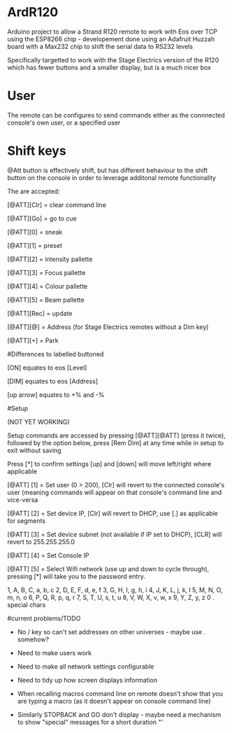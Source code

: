 # ArdR120
Arduino project to allow a Strand R120 remote to work with Eos over TCP using the ESP8266 chip - developement done using an Adafruit Huzzah board with a Max232 chip to shift the serial data to RS232 levels

Specifically targetted to work with the Stage Electrics version of the R120 which has fewer buttons and a smaller display, but is a much nicer box 

# User
The remote can be configures to send commands either as the connnected console's own user, or a specified user

# Shift keys

@Att button is effectively shift, but has different behaviour to the shift button on the console in order to leverage additonal remote functionality

The are accepted:

[@ATT][Clr] = clear command line

[@ATT][Go] = go to cue

[@ATT][0] = sneak

[@ATT][1] = preset

[@ATT][2] = intensity pallette

[@ATT][3] = Focus pallette

[@ATT][4] = Colour pallette

[@ATT][5] = Beam pallette

[@ATT][Rec] = update

[@ATT][@] = Address (for Stage Electrics remotes without a Dim key)

[@ATT][+] = Park

#Differences to labelled buttoned

[ON] equates to eos [Level]

[DIM] equates to eos [Address]

[up arrow] equates to +% and -%

#Setup

(NOT YET WORKING)

Setup commands are accessed by pressing [@ATT][@ATT] (press it twice), followed by the option below, press [Rem Dim] at any time while in setup to exit without saving

Press [*] to confirm settings
[up] and [down] will move left/right where applicable

[@ATT] [1] = Set user (0 > 200), [Clr] will revert to the connected console's user (meaning commands will appear on that console's command line and vice-versa

[@ATT] [2] = Set device IP, [Clr] will revert to DHCP, use [.] as applicable for segments

[@ATT] [3] = Set device subnet (not available if IP set to DHCP), [CLR] will revert to 255.255.255.0

[@ATT] [4] = Set Console IP

[@ATT] [5] = Select Wifi network (use up and down to cycle through), pressing [*] will take you to the password entry. 

1, A, B, C, a, b, c
2, D, E, F, d, e, f
3, G, H, I, g, h, i
4, J, K, L, j, k, l
5, M, N, O, m, n, o
6, P, Q, R, p, q, r
7, S, T, U, s, t, u
8, V, W, X, v, w, x
9, Y, Z, y, z
0
. special chars



#current problems/TODO

- No / key so can't set addresses on other universes - maybe use . somehow?

- Need to make users work

- Need to make all network settings configurable

- Need to tidy up how screen displays information

- When recalling macros command line on remote doesn't show that you are typing a macro (as it doesn't appear on console command line)

- Similarly STOPBACK and GO don't display - maybe need a mechanism to show "special" messages for a short duration
"'

